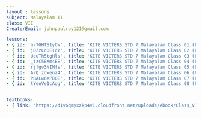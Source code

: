 ```yaml
--- 
layout : lessons 
subject: Malayalam II
class: VII
CreaterEmail: johnpaulroy121@gmail.com

lessons: 
- { id: 'n-7GHTS1yCw', title: 'KITE VICTERS STD 7 Malayalam Class 01 (First Bell-ഫസ്റ്റ് ബെല്‍)' }
- { id: 'jDZzCcOETcY', title: 'KITE VICTERS STD 7 Malayalam Class 02 (First Bell-ഫസ്റ്റ് ബെല്‍)' }
- { id: 'UeuTh5tgHls', title: 'KITE VICTERS STD 7 Malayalam Class 03 (First Bell-ഫസ്റ്റ് ബെല്‍)' }
- { id: '_tzC58Xm4EE', title: 'KITE VICTERS STD 7 Malayalam Class 04 (First Bell-ഫസ്റ്റ് ബെല്‍)' }
- { id: 'rjfgv3NIMfs', title: 'KITE VICTERS STD 7 Malayalam Class 05 (First Bell-ഫസ്റ്റ് ബെല്‍)' }
- { id: 'ArQ_zdxenz4', title: 'KITE VICTERS STD 7 Malayalam Class 06 (First Bell-ഫസ്റ്റ് ബെല്‍)' }
- { id: 'PBALw6ePDOE', title: 'KITE VICTERS STD 7 Malayalam Class 07 (First Bell-ഫസ്റ്റ് ബെല്‍)' }
- { id: 'tYenVe1cAog', title: 'KITE VICTERS STD 7 Malayalam Class 08 (First Bell-ഫസ്റ്റ് ബെല്‍)' }


textbooks:
- { link: 'https://d1v6qmyxzkp4v1.cloudfront.net/uploads/ebook/Class_VII/Malayalam_BT/MalayalamBT.pdf', title: 'Malayalam II' , medium: ' ' }
---
```


